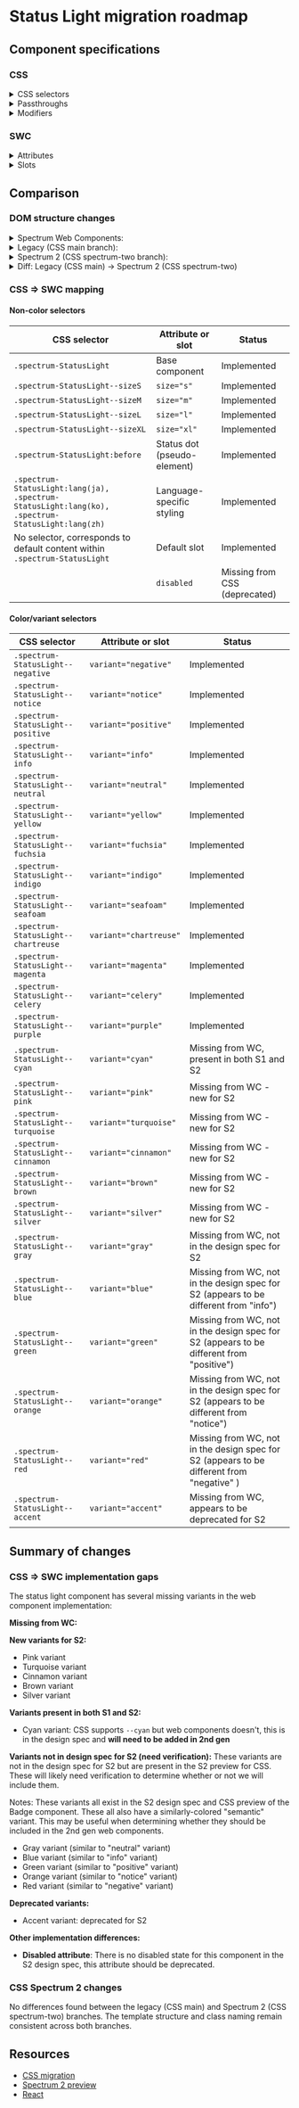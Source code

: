 # Status Light migration roadmap

## Component specifications

### CSS

<details>
<summary>CSS selectors</summary>

- `.spectrum-StatusLight`
- `.spectrum-StatusLight--blue:before`
- `.spectrum-StatusLight--brown:before`
- `.spectrum-StatusLight--celery:before`
- `.spectrum-StatusLight--chartreuse:before`
- `.spectrum-StatusLight--cinnamon:before`
- `.spectrum-StatusLight--cyan:before`
- `.spectrum-StatusLight--fuchsia:before`
- `.spectrum-StatusLight--gray:before`
- `.spectrum-StatusLight--green:before`
- `.spectrum-StatusLight--indigo:before`
- `.spectrum-StatusLight--info:before`
- `.spectrum-StatusLight--magenta:before`
- `.spectrum-StatusLight--negative:before`
- `.spectrum-StatusLight--neutral`
- `.spectrum-StatusLight--neutral:before`
- `.spectrum-StatusLight--notice:before`
- `.spectrum-StatusLight--orange:before`
- `.spectrum-StatusLight--pink:before`
- `.spectrum-StatusLight--positive:before`
- `.spectrum-StatusLight--purple:before`
- `.spectrum-StatusLight--red:before`
- `.spectrum-StatusLight--seafoam:before`
- `.spectrum-StatusLight--silver:before`
- `.spectrum-StatusLight--sizeL`
- `.spectrum-StatusLight--sizeS`
- `.spectrum-StatusLight--sizeXL`
- `.spectrum-StatusLight--turquoise:before`
- `.spectrum-StatusLight--yellow:before`
- `.spectrum-StatusLight:before`
- `.spectrum-StatusLight:lang(ja)`
- `.spectrum-StatusLight:lang(ko)`
- `.spectrum-StatusLight:lang(zh)`

</details>

<details>
<summary>Passthroughs</summary>

None found for this component.

</details>

<details>
<summary>Modifiers</summary>

- `--mod-statuslight-border-width`
- `--mod-statuslight-content-color-default`
- `--mod-statuslight-corner-radius`
- `--mod-statuslight-dot-size`
- `--mod-statuslight-font-family`
- `--mod-statuslight-font-size`
- `--mod-statuslight-font-style`
- `--mod-statuslight-font-weight`
- `--mod-statuslight-height`
- `--mod-statuslight-line-height`
- `--mod-statuslight-line-height-cjk`
- `--mod-statuslight-nonsemantic-blue-color`
- `--mod-statuslight-nonsemantic-brown-color`
- `--mod-statuslight-nonsemantic-celery-color`
- `--mod-statuslight-nonsemantic-chartreuse-color`
- `--mod-statuslight-nonsemantic-cinnamon-color`
- `--mod-statuslight-nonsemantic-cyan-color`
- `--mod-statuslight-nonsemantic-fuchsia-color`
- `--mod-statuslight-nonsemantic-gray-color`
- `--mod-statuslight-nonsemantic-green-color`
- `--mod-statuslight-nonsemantic-indigo-color`
- `--mod-statuslight-nonsemantic-magenta-color`
- `--mod-statuslight-nonsemantic-orange-color`
- `--mod-statuslight-nonsemantic-pink-color`
- `--mod-statuslight-nonsemantic-purple-color`
- `--mod-statuslight-nonsemantic-red-color`
- `--mod-statuslight-nonsemantic-seafoam-color`
- `--mod-statuslight-nonsemantic-silver-color`
- `--mod-statuslight-nonsemantic-turquoise-color`
- `--mod-statuslight-nonsemantic-yellow-color`
- `--mod-statuslight-semantic-info-color`
- `--mod-statuslight-semantic-negative-color`
- `--mod-statuslight-semantic-neutral-color`
- `--mod-statuslight-semantic-notice-color`
- `--mod-statuslight-semantic-positive-color`
- `--mod-statuslight-spacing-bottom-to-label`
- `--mod-statuslight-spacing-dot-to-label`
- `--mod-statuslight-spacing-top-to-dot`
- `--mod-statuslight-spacing-top-to-label`
- `--mod-statuslight-subdued-content-color-default`

</details>

### SWC

<details>
<summary>Attributes</summary>

- `size` (s, m, l, xl)
- `variant` (negative, notice, positive, info, neutral, yellow, fuchsia, indigo, seafoam, chartreuse, magenta, celery, purple)
- `disabled` (boolean)

</details>

<details>
<summary>Slots</summary>

- Default slot (for label content)

</details>

## Comparison

### DOM structure changes

<details>
<summary>Spectrum Web Components:</summary>

```html
<sp-status-light variant="info" size="m">
    #shadow-root
    <slot></slot>
</sp-status-light>
```

</details>

<details>
<summary>Legacy (CSS main branch):</summary>

```html
<div
    class="spectrum-StatusLight spectrum-StatusLight--sizeM spectrum-StatusLight--info"
>
    Status text
</div>
```

</details>

<details>
<summary>Spectrum 2 (CSS spectrum-two branch):</summary>

```html
<div
    class="spectrum-StatusLight spectrum-StatusLight--sizeM spectrum-StatusLight--info"
>
    Status text
</div>
```

</details>

<details>
<summary>Diff: Legacy (CSS main) → Spectrum 2 (CSS spectrum-two)</summary>

```diff
<!-- No differences found between main and spectrum-two branches -->
```

</details>

### CSS => SWC mapping

#### Non-color selectors

| CSS selector                                                                                     | Attribute or slot           | Status                        |
| ------------------------------------------------------------------------------------------------ | --------------------------- | ----------------------------- |
| `.spectrum-StatusLight`                                                                          | Base component              | Implemented                   |
| `.spectrum-StatusLight--sizeS`                                                                   | `size="s"`                  | Implemented                   |
| `.spectrum-StatusLight--sizeM`                                                                   | `size="m"`                  | Implemented                   |
| `.spectrum-StatusLight--sizeL`                                                                   | `size="l"`                  | Implemented                   |
| `.spectrum-StatusLight--sizeXL`                                                                  | `size="xl"`                 | Implemented                   |
| `.spectrum-StatusLight:before`                                                                   | Status dot (pseudo-element) | Implemented                   |
| `.spectrum-StatusLight:lang(ja), .spectrum-StatusLight:lang(ko), .spectrum-StatusLight:lang(zh)` | Language-specific styling   | Implemented                   |
| No selector, corresponds to default content within `.spectrum-StatusLight`                       | Default slot                | Implemented                   |
|                                                                                                  | `disabled`                  | Missing from CSS (deprecated) |

#### Color/variant selectors

| CSS selector                        | Attribute or slot      | Status                                                                                    |
| ----------------------------------- | ---------------------- | ----------------------------------------------------------------------------------------- |
| `.spectrum-StatusLight--negative`   | `variant="negative"`   | Implemented                                                                               |
| `.spectrum-StatusLight--notice`     | `variant="notice"`     | Implemented                                                                               |
| `.spectrum-StatusLight--positive`   | `variant="positive"`   | Implemented                                                                               |
| `.spectrum-StatusLight--info`       | `variant="info"`       | Implemented                                                                               |
| `.spectrum-StatusLight--neutral`    | `variant="neutral"`    | Implemented                                                                               |
| `.spectrum-StatusLight--yellow`     | `variant="yellow"`     | Implemented                                                                               |
| `.spectrum-StatusLight--fuchsia`    | `variant="fuchsia"`    | Implemented                                                                               |
| `.spectrum-StatusLight--indigo`     | `variant="indigo"`     | Implemented                                                                               |
| `.spectrum-StatusLight--seafoam`    | `variant="seafoam"`    | Implemented                                                                               |
| `.spectrum-StatusLight--chartreuse` | `variant="chartreuse"` | Implemented                                                                               |
| `.spectrum-StatusLight--magenta`    | `variant="magenta"`    | Implemented                                                                               |
| `.spectrum-StatusLight--celery`     | `variant="celery"`     | Implemented                                                                               |
| `.spectrum-StatusLight--purple`     | `variant="purple"`     | Implemented                                                                               |
| `.spectrum-StatusLight--cyan`       | `variant="cyan"`       | Missing from WC, present in both S1 and S2                                                |
| `.spectrum-StatusLight--pink`       | `variant="pink"`       | Missing from WC - new for S2                                                              |
| `.spectrum-StatusLight--turquoise`  | `variant="turquoise"`  | Missing from WC - new for S2                                                              |
| `.spectrum-StatusLight--cinnamon`   | `variant="cinnamon"`   | Missing from WC - new for S2                                                              |
| `.spectrum-StatusLight--brown`      | `variant="brown"`      | Missing from WC - new for S2                                                              |
| `.spectrum-StatusLight--silver`     | `variant="silver"`     | Missing from WC - new for S2                                                              |
| `.spectrum-StatusLight--gray`       | `variant="gray"`       | Missing from WC, not in the design spec for S2                                            |
| `.spectrum-StatusLight--blue`       | `variant="blue"`       | Missing from WC, not in the design spec for S2 (appears to be different from "info")      |
| `.spectrum-StatusLight--green`      | `variant="green"`      | Missing from WC, not in the design spec for S2 (appears to be different from "positive")  |
| `.spectrum-StatusLight--orange`     | `variant="orange"`     | Missing from WC, not in the design spec for S2 (appears to be different from "notice")    |
| `.spectrum-StatusLight--red`        | `variant="red"`        | Missing from WC, not in the design spec for S2 (appears to be different from "negative" ) |
| `.spectrum-StatusLight--accent`     | `variant="accent"`     | Missing from WC, appears to be deprecated for S2                                          |

## Summary of changes

### CSS => SWC implementation gaps

The status light component has several missing variants in the web component implementation:

**Missing from WC:**

**New variants for S2:**

- Pink variant
- Turquoise variant
- Cinnamon variant
- Brown variant
- Silver variant

**Variants present in both S1 and S2:**

- Cyan variant: CSS supports `--cyan` but web components doesn't, this is in the design spec and **will need to be added in 2nd gen**

**Variants not in design spec for S2 (need verification):**
These variants are not in the design spec for S2 but are present in the S2 preview for CSS. These will likely need verification to determine whether or not we will include them.

Notes: These variants all exist in the S2 design spec and CSS preview of the Badge component. These all also have a similarly-colored "semantic" variant. This may be useful when determining whether they should be included in the 2nd gen web components.

- Gray variant (similar to "neutral" variant)
- Blue variant (similar to "info" variant)
- Green variant (similar to "positive" variant)
- Orange variant (similar to "notice" variant)
- Red variant (similar to "negative" variant)

**Deprecated variants:**

- Accent variant: deprecated for S2

**Other implementation differences:**

- **Disabled attribute**: There is no disabled state for this component in the S2 design spec, this attribute should be deprecated.

### CSS Spectrum 2 changes

No differences found between the legacy (CSS main) and Spectrum 2 (CSS spectrum-two) branches. The template structure and class naming remain consistent across both branches.

## Resources

- [CSS migration](https://github.com/adobe/spectrum-css/pull/2818)
- [Spectrum 2 preview](https://spectrumcss.z13.web.core.windows.net/pr-2352/index.html?path=/docs/components-status-light--docs)
- [React](https://react-spectrum.adobe.com/s2/index.html?path=/docs/statuslight--docs)
